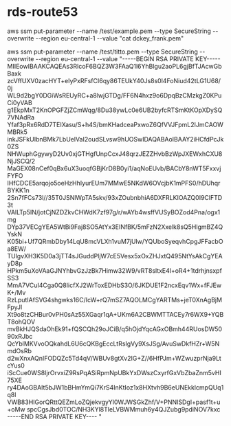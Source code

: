 # rds-route53



aws ssm put-parameter --name /test/example.pem --type SecureString --overwrite --region eu-central-1 --value "cat dckey_frank.pem"

aws ssm put-parameter --name /test/titto.pem --type SecureString --overwrite --region eu-central-1 --value "-----BEGIN RSA PRIVATE KEY----- MIIEowIBAAKCAQEAs3RlcoF6BQZ3W3FAaQ1l6YhBlgu2aoPL6gjBfTJAcwGbBaxk zcVffUXV0zacHYT+eIyPxRFsfCI6qy86TEUkY40Js8s0l4FoNiud42tLG1U68/0j WL9d2bgY0DGiWsREUyRC+a8lwjGTDg/FF6N4hxz9o6DpqBzCMzkgZ0KPuCi0yVAB g1EkpMxT2KnOPGFZjZCmWqg/8Du38ywLc0e6UB2byfcRTSmKtKOpXDySQ7VNAdRa Yfaf3pRx6RdD7TEIXasu/S+h4S/bmKHadceaPxwoZ6QfVVJFpmL2IJmCAOWMBRk5 inkJSFkUIbnBMk7LbUelVaI2oudSLvsw9hUOSwIDAQABAoIBAAY2iHCfdPcJk0ZS NHWuphGgywyD2Uv0xjGTHgfUnpCcxJ48qrzJEZZHvbBzWpJXEWxhCXU8NjJSCQ/2 MaGEX08nCef0qBx6uX3uoqfGBjKrD8B0yi1/aqNoEUvb/BACbY8nWT5FxxvjFYFO IHfCDCE5arqojo5oeHzHhIyurEUm7MMwE5NKdW6OVcjbK1mPFS0/hDUhqrBYKK1n 2Sn7fFCs73l//35T0JSNlWpTA5skv/93xZOubnbhiA6DXFRLKIOAZQ0I9ClFTD3t VAlLTp5IN/jotCjNZDZkvCHWdK7zf97g/r/wAYb4wsffVUSyBOZod4Pna/ogx1mg DYp37VECgYEA5WtBi9Faj8SO5AtYx3EINfBK/5mFzN2Xxelk8sQ5HlgmBZ4QYskN K05bi+Uf7QRmbDby14LqU8mcVLXh1vuM7jUlw/YQUboSyeqvhCpgJFFacbOa8EW/ TUlgvXH3K5D0a3jTT4sJGuddPljW7cE5Vesx5xOxZHJxtQ495NtYsAkCgYEAyD8p HPkm5uXoVAaGJNYhbvGzJzBk7Himw32W9/vRT8sltxE4l+oR4+1tdrhjnsxpfSS3 MmA7VCuI4Cga0Q8IicfXJ2WrToxEDHbS3O/6JKDUE1F2ncxEqv1Wx+fFJEwK+/Mv RzLputIAfSVG4shgwks16C/IcW+rQ7mSZ7AQOLMCgYARTMs+jeT0XnAgBjMFpyJl Xt9o8tzCHBur0vPH0sAz55XGaqr1qA+UKm6A2CBWMTTACEy7r6WX9+YQBT8ohQOV mvBkHJQSdaOhEk91+fQSCQh29oJCiB/q5hOjdYqcAGxOBmh44RUosDW5090xRJbc QcYblMKVvoOQkahdL6U6cQKBgEccLtRsIgVy9XsJSg/AvuSwDkfHZr+W5NmdOsRb d2wXnxAQnIFODQZc5Td4qV/WBUv8gtXv2IG+Z//6HfPJm+WZwuzprNja9LtcYus0 iScCue0WS8IjrOrvxiZ9RsPqASiRpmNpUBkYxDWszCxyrfGxVbZbaZnm5vHI75XE ry4DAoGBAIt5bJW1bBHmYmQi7KrS4InKtIoz1x8HXtvh9B6eUNEkklcmpQUq1q8l VWB83HIGorQRttQEZmLoZQjekvgyYI0WJWSGkZhf/V+PNNISDgI+pasf1t+u+oMw spcCgsJbd0TOC/NH3KYl8TleLVBWMmuh6y4QJZubg9pdiNOV7kxc -----END RSA PRIVATE KEY---- "
